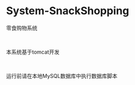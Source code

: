 # System-SnackShopping
<p>零食购物系统</p>
<br/>
<p>本系统基于tomcat开发</p>
<br/>
<p>运行前请在本地MySQL数据库中执行数据库脚本</p>
